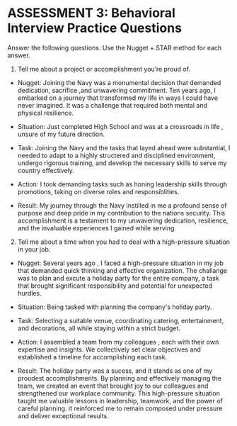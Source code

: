 # ASSESSMENT 3: Behavioral Interview Practice Questions

Answer the following questions. Use the Nugget + STAR method for each answer.

1. Tell me about a project or accomplishment you’re proud of.

- Nugget: Joining the Navy was a monumental decision that demanded dedication, sacrifice ,and unwavering commitment. Ten years ago, I embarked on a journey that transformed my life in ways I could have never imagined. It was a challenge that required both mental and physical resilience. 

- Situation: Just completed High School and was at a crossroads in life , unsure of my future direction.

- Task: Joining the Navy and the tasks that layed ahead were substantial, I needed to adapt to a highly structered and disciplined environment, undergo rigorous training, and develop the necessary skills to serve my country effectively. 

- Action: I took demanding tasks such as honing leadership skills through promotions, taking on diverse roles and responsiblities. 

- Result: My journey through the Navy instilled in me a profound sense of purpose and deep pride in my contribution to the nations security. This accomplishment is a testament to my unwavering dedication, resilience, and the invaluable experiences I gained while serving. 

2. Tell me about a time when you had to deal with a high-pressure situation in your job.

- Nugget: Several years ago , I faced a high-pressure situation in my job that demanded quick thinking and effective organization. The challange was to plan and excute a holiday party for the entire company, a task that brought significant responsibility and potential for unexpected hurdles. 

- Situation: Being tasked with planning the company's holiday party.

- Task: Selecting a suitable venue, coordinating catering, entertainment, and decorations, all while staying within a strict budget.

- Action: I assembled a team from my colleagues , each with their own expertise and insights. We collectively set clear objectives and established a timeline for accomplishing each task.

- Result: The holiday party was a sucess, and it stands as one of my proudest accomplishments. By planning and effectively managing the team, we created an event that brought joy to our colleagues and strengthened our workplace community. This high-pressure situation taught me valuable lessons in leadership, teamwork, and the power of careful planning. it reinforced me to remain composed under pressure and deliver exceptional results. 
